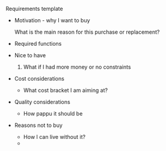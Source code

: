 Requirements template

- Motivation - why I want to buy

    What is the main reason for this purchase or replacement?

- Required functions
- Nice to have
    1. What if I had more money or no constraints
- Cost considerations
    - What cost bracket I am aiming at?
- Quality considerations
    - How pappu it should be
- Reasons not to buy
    - How I can live without it?
    - 